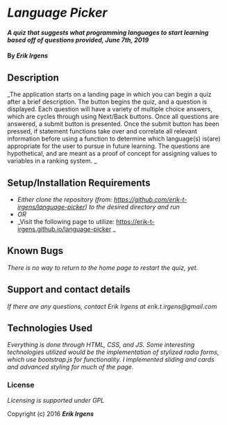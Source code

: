 # _Language Picker_

#### _A quiz that suggests what programming languages to start learning based off of questions provided, June 7th, 2019_

#### By _**Erik Irgens**_

## Description

_The application starts on a landing page in which you can begin a quiz after a brief description. The button begins the quiz, and a question is displayed. Each question will have a variety of multiple choice answers, which are cycles through using Next/Back buttons. Once all questions are answered, a submit button is presented. Once the submit button has been pressed, if statement functions take over and correlate all relevant information before using a function to determine which language(s) is(are) appropriate for the user to pursue in future learning. The questions are hypothetical, and are meant as a proof of concept for assigning values to variables in a ranking system. _

## Setup/Installation Requirements

* _Either clone the repository (from: https://github.com/erik-t-irgens/language-picker) to the desired directory and run_
* _OR_
* _Visit the following page to utilize: https://erik-t-irgens.github.io/language-picker _


## Known Bugs

_There is no way to return to the home page to restart the quiz, yet._

## Support and contact details

_If there are any questions, contact Erik Irgens at erik.t.irgens@gmail.com_

## Technologies Used

_Everything is done through HTML, CSS, and JS. Some interesting technologies utilized would be the implementation of stylized radio forms, which use bootstrap.js for functionality. I implemented sliding and cards and advanced styling for much of the page._

### License

*Licensing is supported under GPL*

Copyright (c) 2016 **_Erik Irgens_**
